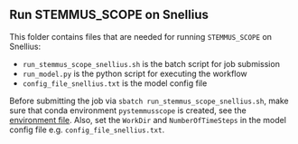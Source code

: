 ## Run STEMMUS_SCOPE on Snellius

This folder contains files that are needed for running `STEMMUS_SCOPE` on Snellius:

- `run_stemmus_scope_snellius.sh` is the batch script for job submission
- `run_model.py` is the python script for executing the workflow
- `config_file_snellius.txt` is the model config file

Before submitting the job via `sbatch run_stemmus_scope_snellius.sh`, make sure that conda environment `pystemmusscope` is created, see the [environment file](https://github.com/EcoExtreML/STEMMUS_SCOPE_Processing/blob/main/environment.yml). Also, set the `WorkDir` and `NumberOfTimeSteps` in the model config file e.g. `config_file_snellius.txt`.
